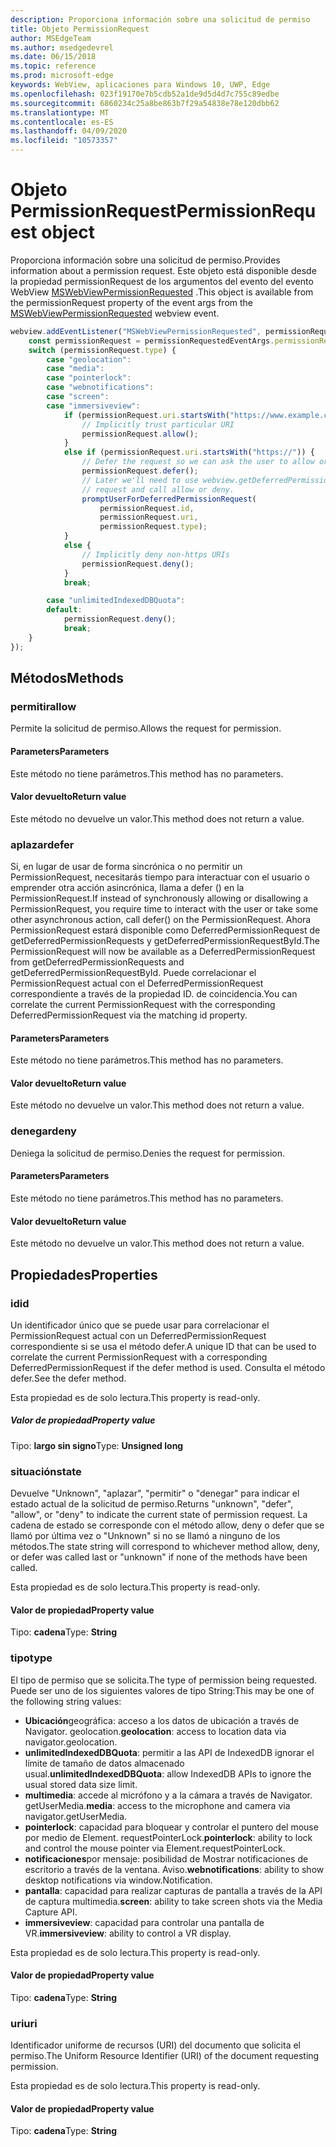 ```yaml
---
description: Proporciona información sobre una solicitud de permiso
title: Objeto PermissionRequest
author: MSEdgeTeam
ms.author: msedgedevrel
ms.date: 06/15/2018
ms.topic: reference
ms.prod: microsoft-edge
keywords: WebView, aplicaciones para Windows 10, UWP, Edge
ms.openlocfilehash: 023f19170e7b5cdb52a1de9d5d4d7c755c89edbe
ms.sourcegitcommit: 6860234c25a8be863b7f29a54838e78e120dbb62
ms.translationtype: MT
ms.contentlocale: es-ES
ms.lasthandoff: 04/09/2020
ms.locfileid: "10573357"
---
```

# <span data-ttu-id="c13de-104">Objeto PermissionRequest</span><span class="sxs-lookup"><span data-stu-id="c13de-104">PermissionRequest object</span></span>

<span data-ttu-id="c13de-105">Proporciona información sobre una solicitud de permiso.</span><span class="sxs-lookup"><span data-stu-id="c13de-105">Provides information about a permission request.</span></span> <span data-ttu-id="c13de-106">Este objeto está disponible desde la propiedad permissionRequest de los argumentos del evento del evento WebView [MSWebViewPermissionRequested](../webview.md#mswebviewpermissionrequested) .</span><span class="sxs-lookup"><span data-stu-id="c13de-106">This object is available from the permissionRequest property of the event args from the [MSWebViewPermissionRequested](../webview.md#mswebviewpermissionrequested) webview event.</span></span>

```js
webview.addEventListener("MSWebViewPermissionRequested", permissionRequestedEventArgs => {
    const permissionRequest = permissionRequestedEventArgs.permissionRequest;
    switch (permissionRequest.type) {
        case "geolocation":
        case "media":
        case "pointerlock":
        case "webnotifications":
        case "screen":
        case "immersiveview":
            if (permissionRequest.uri.startsWith("https://www.example.com/")) {
                // Implicitly trust particular URI
                permissionRequest.allow();
            }
            else if (permissionRequest.uri.startsWith("https://")) {
                // Defer the request so we can ask the user to allow or deny the request
                permissionRequest.defer();
                // Later we'll need to use webview.getDeferredPermissionRequestById for this
                // request and call allow or deny.
                promptUserForDeferredPermissionRequest(
                    permissionRequest.id,
                    permissionRequest.uri,
                    permissionRequest.type);
            }
            else {
                // Implicitly deny non-https URIs
                permissionRequest.deny();
            }
            break;

        case "unlimitedIndexedDBQuota":
        default:
            permissionRequest.deny();
            break;
    }
});
```

## <span data-ttu-id="c13de-107">Métodos</span><span class="sxs-lookup"><span data-stu-id="c13de-107">Methods</span></span>

### <span data-ttu-id="c13de-108">permitir</span><span class="sxs-lookup"><span data-stu-id="c13de-108">allow</span></span>

<span data-ttu-id="c13de-109">Permite la solicitud de permiso.</span><span class="sxs-lookup"><span data-stu-id="c13de-109">Allows the request for permission.</span></span>

#### <span data-ttu-id="c13de-110">Parameters</span><span class="sxs-lookup"><span data-stu-id="c13de-110">Parameters</span></span>

<span data-ttu-id="c13de-111">Este método no tiene parámetros.</span><span class="sxs-lookup"><span data-stu-id="c13de-111">This method has no parameters.</span></span>

#### <span data-ttu-id="c13de-112">Valor devuelto</span><span class="sxs-lookup"><span data-stu-id="c13de-112">Return value</span></span>

<span data-ttu-id="c13de-113">Este método no devuelve un valor.</span><span class="sxs-lookup"><span data-stu-id="c13de-113">This method does not return a value.</span></span>

### <span data-ttu-id="c13de-114">aplazar</span><span class="sxs-lookup"><span data-stu-id="c13de-114">defer</span></span>

<span data-ttu-id="c13de-115">Si, en lugar de usar de forma sincrónica o no permitir un PermissionRequest, necesitarás tiempo para interactuar con el usuario o emprender otra acción asincrónica, llama a defer () en la PermissionRequest.</span><span class="sxs-lookup"><span data-stu-id="c13de-115">If instead of synchronously allowing or disallowing a PermissionRequest, you require time to interact with the user or take some other asynchronous action, call defer() on the PermissionRequest.</span></span> <span data-ttu-id="c13de-116">Ahora PermissionRequest estará disponible como DeferredPermissionRequest de getDeferredPermissionRequests y getDeferredPermissionRequestById.</span><span class="sxs-lookup"><span data-stu-id="c13de-116">The PermissionRequest will now be available as a DeferredPermissionRequest from getDeferredPermissionRequests and getDeferredPermissionRequestById.</span></span> <span data-ttu-id="c13de-117">Puede correlacionar el PermissionRequest actual con el DeferredPermissionRequest correspondiente a través de la propiedad ID. de coincidencia.</span><span class="sxs-lookup"><span data-stu-id="c13de-117">You can correlate the current PermissionRequest with the corresponding DeferredPermissionRequest via the matching id property.</span></span>

#### <span data-ttu-id="c13de-118">Parameters</span><span class="sxs-lookup"><span data-stu-id="c13de-118">Parameters</span></span>

<span data-ttu-id="c13de-119">Este método no tiene parámetros.</span><span class="sxs-lookup"><span data-stu-id="c13de-119">This method has no parameters.</span></span>

#### <span data-ttu-id="c13de-120">Valor devuelto</span><span class="sxs-lookup"><span data-stu-id="c13de-120">Return value</span></span>

<span data-ttu-id="c13de-121">Este método no devuelve un valor.</span><span class="sxs-lookup"><span data-stu-id="c13de-121">This method does not return a value.</span></span>

### <span data-ttu-id="c13de-122">denegar</span><span class="sxs-lookup"><span data-stu-id="c13de-122">deny</span></span>

<span data-ttu-id="c13de-123">Deniega la solicitud de permiso.</span><span class="sxs-lookup"><span data-stu-id="c13de-123">Denies the request for permission.</span></span>

#### <span data-ttu-id="c13de-124">Parameters</span><span class="sxs-lookup"><span data-stu-id="c13de-124">Parameters</span></span>

<span data-ttu-id="c13de-125">Este método no tiene parámetros.</span><span class="sxs-lookup"><span data-stu-id="c13de-125">This method has no parameters.</span></span>

#### <span data-ttu-id="c13de-126">Valor devuelto</span><span class="sxs-lookup"><span data-stu-id="c13de-126">Return value</span></span>

<span data-ttu-id="c13de-127">Este método no devuelve un valor.</span><span class="sxs-lookup"><span data-stu-id="c13de-127">This method does not return a value.</span></span>

## <span data-ttu-id="c13de-128">Propiedades</span><span class="sxs-lookup"><span data-stu-id="c13de-128">Properties</span></span>

### <span data-ttu-id="c13de-129">id</span><span class="sxs-lookup"><span data-stu-id="c13de-129">id</span></span>

<span data-ttu-id="c13de-130">Un identificador único que se puede usar para correlacionar el PermissionRequest actual con un DeferredPermissionRequest correspondiente si se usa el método defer.</span><span class="sxs-lookup"><span data-stu-id="c13de-130">A unique ID that can be used to correlate the current PermissionRequest with a corresponding DeferredPermissionRequest if the defer method is used.</span></span> <span data-ttu-id="c13de-131">Consulta el método defer.</span><span class="sxs-lookup"><span data-stu-id="c13de-131">See the defer method.</span></span>

<span data-ttu-id="c13de-132">Esta propiedad es de solo lectura.</span><span class="sxs-lookup"><span data-stu-id="c13de-132">This property is read-only.</span></span>

##### <span data-ttu-id="c13de-133">Valor de propiedad</span><span class="sxs-lookup"><span data-stu-id="c13de-133">Property value</span></span>

<span data-ttu-id="c13de-134">Tipo: **largo sin signo**</span><span class="sxs-lookup"><span data-stu-id="c13de-134">Type: **Unsigned long**</span></span>

### <span data-ttu-id="c13de-135">situación</span><span class="sxs-lookup"><span data-stu-id="c13de-135">state</span></span>

<span data-ttu-id="c13de-136">Devuelve "Unknown", "aplazar", "permitir" o "denegar" para indicar el estado actual de la solicitud de permiso.</span><span class="sxs-lookup"><span data-stu-id="c13de-136">Returns "unknown", "defer", "allow", or "deny" to indicate the current state of permission request.</span></span> <span data-ttu-id="c13de-137">La cadena de estado se corresponde con el método allow, deny o defer que se llamó por última vez o "Unknown" si no se llamó a ninguno de los métodos.</span><span class="sxs-lookup"><span data-stu-id="c13de-137">The state string will correspond to whichever method allow, deny, or defer was called last or "unknown" if none of the methods have been called.</span></span>

<span data-ttu-id="c13de-138">Esta propiedad es de solo lectura.</span><span class="sxs-lookup"><span data-stu-id="c13de-138">This property is read-only.</span></span>

#### <span data-ttu-id="c13de-139">Valor de propiedad</span><span class="sxs-lookup"><span data-stu-id="c13de-139">Property value</span></span>

<span data-ttu-id="c13de-140">Tipo: **cadena**</span><span class="sxs-lookup"><span data-stu-id="c13de-140">Type: **String**</span></span>

### <span data-ttu-id="c13de-141">tipo</span><span class="sxs-lookup"><span data-stu-id="c13de-141">type</span></span>

<span data-ttu-id="c13de-142">El tipo de permiso que se solicita.</span><span class="sxs-lookup"><span data-stu-id="c13de-142">The type of permission being requested.</span></span> <span data-ttu-id="c13de-143">Puede ser uno de los siguientes valores de tipo String:</span><span class="sxs-lookup"><span data-stu-id="c13de-143">This may be one of the following string values:</span></span>

- <span data-ttu-id="c13de-144">**Ubicación**geográfica: acceso a los datos de ubicación a través de Navigator. geolocation.</span><span class="sxs-lookup"><span data-stu-id="c13de-144">**geolocation**: access to location data via navigator.geolocation.</span></span>
- <span data-ttu-id="c13de-145">**unlimitedIndexedDBQuota**: permitir a las API de IndexedDB ignorar el límite de tamaño de datos almacenado usual.</span><span class="sxs-lookup"><span data-stu-id="c13de-145">**unlimitedIndexedDBQuota**: allow IndexedDB APIs to ignore the usual stored data size limit.</span></span>
- <span data-ttu-id="c13de-146">**multimedia**: accede al micrófono y a la cámara a través de Navigator. getUserMedia.</span><span class="sxs-lookup"><span data-stu-id="c13de-146">**media**: access to the microphone and camera via navigator.getUserMedia.</span></span>
- <span data-ttu-id="c13de-147">**pointerlock**: capacidad para bloquear y controlar el puntero del mouse por medio de Element. requestPointerLock.</span><span class="sxs-lookup"><span data-stu-id="c13de-147">**pointerlock**: ability to lock and control the mouse pointer via Element.requestPointerLock.</span></span>
- <span data-ttu-id="c13de-148">**notificaciones**por mensaje: posibilidad de Mostrar notificaciones de escritorio a través de la ventana. Aviso.</span><span class="sxs-lookup"><span data-stu-id="c13de-148">**webnotifications**: ability to show desktop notifications via window.Notification.</span></span>
- <span data-ttu-id="c13de-149">**pantalla**: capacidad para realizar capturas de pantalla a través de la API de captura multimedia.</span><span class="sxs-lookup"><span data-stu-id="c13de-149">**screen**: ability to take screen shots via the Media Capture API.</span></span>
- <span data-ttu-id="c13de-150">**immersiveview**: capacidad para controlar una pantalla de VR.</span><span class="sxs-lookup"><span data-stu-id="c13de-150">**immersiveview**: ability to control a VR display.</span></span>

<span data-ttu-id="c13de-151">Esta propiedad es de solo lectura.</span><span class="sxs-lookup"><span data-stu-id="c13de-151">This property is read-only.</span></span>

#### <span data-ttu-id="c13de-152">Valor de propiedad</span><span class="sxs-lookup"><span data-stu-id="c13de-152">Property value</span></span>

<span data-ttu-id="c13de-153">Tipo: **cadena**</span><span class="sxs-lookup"><span data-stu-id="c13de-153">Type: **String**</span></span>

### <span data-ttu-id="c13de-154">uri</span><span class="sxs-lookup"><span data-stu-id="c13de-154">uri</span></span>

<span data-ttu-id="c13de-155">Identificador uniforme de recursos (URI) del documento que solicita el permiso.</span><span class="sxs-lookup"><span data-stu-id="c13de-155">The Uniform Resource Identifier (URI) of the document requesting permission.</span></span>

<span data-ttu-id="c13de-156">Esta propiedad es de solo lectura.</span><span class="sxs-lookup"><span data-stu-id="c13de-156">This property is read-only.</span></span>

#### <span data-ttu-id="c13de-157">Valor de propiedad</span><span class="sxs-lookup"><span data-stu-id="c13de-157">Property value</span></span>

<span data-ttu-id="c13de-158">Tipo: **cadena**</span><span class="sxs-lookup"><span data-stu-id="c13de-158">Type: **String**</span></span>
